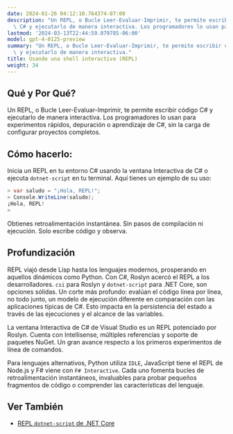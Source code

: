 ```yaml
---
date: 2024-01-26 04:12:10.764374-07:00
description: "Un REPL, o Bucle Leer-Evaluar-Imprimir, te permite escribir c\xF3digo\
  \ C# y ejecutarlo de manera interactiva. Los programadores lo usan para experimentos\u2026"
lastmod: '2024-03-13T22:44:59.079785-06:00'
model: gpt-4-0125-preview
summary: "Un REPL, o Bucle Leer-Evaluar-Imprimir, te permite escribir c\xF3digo C#\
  \ y ejecutarlo de manera interactiva."
title: Usando una shell interactiva (REPL)
weight: 34
---
```


## Qué y Por Qué?
Un REPL, o Bucle Leer-Evaluar-Imprimir, te permite escribir código C# y ejecutarlo de manera interactiva. Los programadores lo usan para experimentos rápidos, depuración o aprendizaje de C#, sin la carga de configurar proyectos completos.

## Cómo hacerlo:
Inicia un REPL en tu entorno C# usando la ventana Interactiva de C# o ejecuta `dotnet-script` en tu terminal. Aquí tienes un ejemplo de su uso:

```csharp
> var saludo = "¡Hola, REPL!";
> Console.WriteLine(saludo);
¡Hola, REPL!
>
```

Obtienes retroalimentación instantánea. Sin pasos de compilación ni ejecución. Solo escribe código y observa.

## Profundización
REPL viajó desde Lisp hasta los lenguajes modernos, prosperando en aquellos dinámicos como Python. Con C#, Roslyn acercó el REPL a los desarrolladores. `csi` para Roslyn y `dotnet-script` para .NET Core, son opciones sólidas. Un corte más profundo: evalúan el código línea por línea, no todo junto, un modelo de ejecución diferente en comparación con las aplicaciones típicas de C#. Esto impacta en la persistencia del estado a través de las ejecuciones y el alcance de las variables.

La ventana Interactiva de C# de Visual Studio es un REPL potenciado por Roslyn. Cuenta con Intellisense, múltiples referencias y soporte de paquetes NuGet. Un gran avance respecto a los primeros experimentos de línea de comandos.

Para lenguajes alternativos, Python utiliza `IDLE`, JavaScript tiene el REPL de Node.js y F# viene con `F# Interactive`. Cada uno fomenta bucles de retroalimentación instantáneos, invaluables para probar pequeños fragmentos de código o comprender las características del lenguaje.

## Ver También
- [REPL `dotnet-script` de .NET Core](https://github.com/filipw/dotnet-script)

